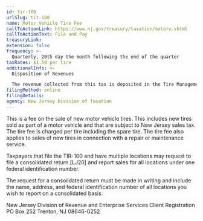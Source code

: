 ```yaml
---
id: tir-100
urlSlug: tir-100
name: Motor Vehicle Tire Fee
callToActionLink: https://www.nj.gov/treasury/taxation/motorv.shtml
callToActionText: File and Pay
treasuryLink:
extension: false
frequency: >-
  Quarterly, 20th day the month following the end of the quarter
taxRates: $1.50 per tire
additionalInfo: >-
  Disposition of Revenues

  The revenue collected from this tax is deposited in the Tire Management and Cleanup Fund established in the Department of Environmental Protection. Any additional revenue collected is available for appropriation to the Department of Transportation to support snow removal operations.
filingMethod: online
filingDetails:
agency: New Jersey Division of Taxation
---
```


This is a fee on the sale of new motor vehicle tires. This includes new tires sold as part of a motor vehicle and that are subject to New Jersey sales tax. The tire fee is charged per tire including the spare tire. The tire fee also applies to sales of new tires in connection with a repair or maintenance service.

Taxpayers that file the TIR-100 and have multiple locations may request to file a consolidated return [LJ20] and report sales for all locations under one federal identification number.

The request for a consolidated return must be made in writing and include the name, address, and federal identification number of all locations you wish to report on a consolidated basis:

New Jersey Division of Revenue and Enterprise Services
Client Registration
PO Box 252
Trenton, NJ 08646-0252
